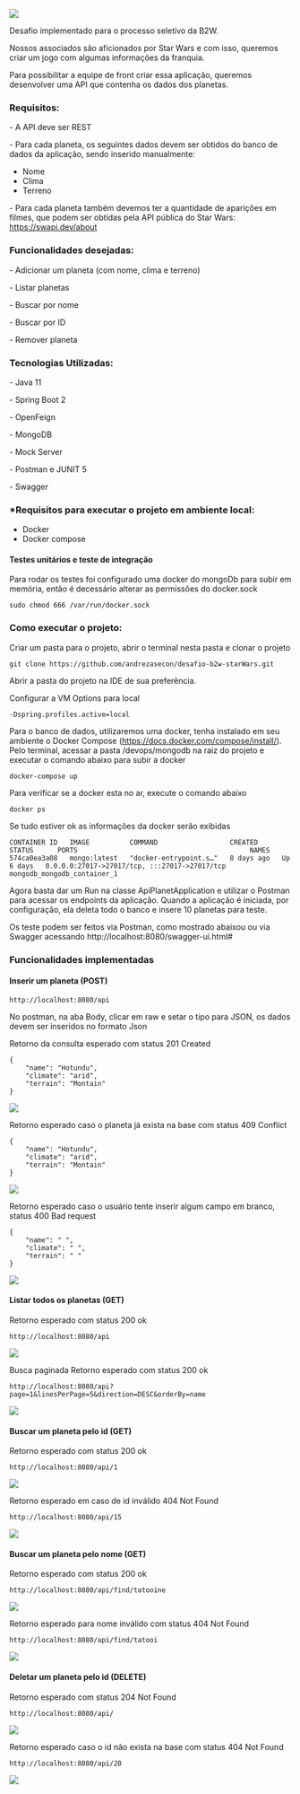 

![](https://github.com/andrezasecon/desafio-b2w-starWars/blob/master/img/swapi.png)



Desafio implementado para o processo seletivo da B2W.

Nossos associados são aficionados por Star Wars e com isso, queremos criar um jogo com algumas informações da franquia.

Para possibilitar a equipe de front criar essa aplicação, queremos desenvolver uma API que contenha os dados dos planetas.



### **Requisitos:**

\- A API deve ser REST

\- Para cada planeta, os seguintes dados devem ser obtidos do banco de dados da aplicação, sendo inserido manualmente:

- Nome
- Clima
- Terreno



\- Para cada planeta também devemos ter a quantidade de aparições em filmes, que podem ser obtidas pela API pública do Star Wars: https://swapi.dev/about



### **Funcionalidades desejadas:**

\- Adicionar um planeta (com nome, clima e terreno)

\- Listar planetas

\- Buscar por nome

\- Buscar por ID

\- Remover planeta



### **Tecnologias Utilizadas:** 

\- Java 11

\- Spring Boot 2

\-  OpenFeign

\- MongoDB

\- Mock Server

\- Postman e JUNIT 5

\- Swagger

### *Requisitos para executar o projeto em ambiente local:

- Docker
- Docker compose


#### Testes unitários e teste de integração

Para rodar os testes foi configurado uma docker do mongoDb para subir em memória, então é decessário alterar as permissões do docker.sock

```
sudo chmod 666 /var/run/docker.sock
```

### **Como executar o projeto:**

Criar um pasta para o projeto, abrir o terminal nesta pasta e clonar o projeto

```
git clone https://github.com/andrezasecon/desafio-b2w-starWars.git
```


Abrir a pasta do projeto na IDE de sua preferência.

Configurar a VM Options para local

```
-Dspring.profiles.active=local
```



Para o banco de dados, utilizaremos uma docker, tenha instalado em seu ambiente o Docker Compose (https://docs.docker.com/compose/install/). Pelo terminal, acessar a pasta /devops/mongodb na raiz do projeto e executar o comando abaixo para subir a docker 

```
docker-compose up
```

Para verificar se a docker esta no ar, execute o comando abaixo

```
docker ps
```

Se tudo estiver ok as informações da docker serão exibidas

```
CONTAINER ID   IMAGE          COMMAND                  CREATED      STATUS      PORTS                                           NAMES
574ca0ea3a08   mongo:latest   "docker-entrypoint.s…"   8 days ago   Up 6 days   0.0.0.0:27017->27017/tcp, :::27017->27017/tcp   mongodb_mongodb_container_1
```

Agora basta dar um Run na classe ApiPlanetApplication e utilizar o Postman para acessar os endpoints da aplicação. Quando a aplicação é iniciada, por configuração, ela deleta todo o banco e insere 10 planetas para teste.

Os teste podem ser feitos via Postman, como mostrado abaixou ou via Swagger acessando http://localhost:8080/swagger-ui.html#



### **Funcionalidades implementadas**



#### Inserir um planeta (POST)

```
http://localhost:8080/api
```

No postman, na aba Body, clicar em raw e setar o tipo para JSON, os dados devem ser inseridos no formato Json

Retorno da consulta esperado com status 201 Created

```
{
    "name": "Hotundu",
    "climate": "arid",
    "terrain": "Montain"
}
```

![](https://github.com/andrezasecon/desafio-b2w-starWars/blob/master/img/insert1.png)



Retorno esperado caso o planeta já exista na base com status 409 Conflict

```
{
    "name": "Hotundu",
    "climate": "arid",
    "terrain": "Montain"
}
```

![](https://github.com/andrezasecon/desafio-b2w-starWars/blob/master/img/insertconflict1.png)



Retorno esperado caso o usuário tente inserir algum campo em branco, status 400 Bad request

```
{
    "name": " ",
    "climate": " ",
    "terrain": " "
}
```

![](https://github.com/andrezasecon/desafio-b2w-starWars/blob/master/img/insertValidation1.png)



#### Listar todos os planetas (GET)



Retorno esperado com status 200 ok

```
http://localhost:8080/api
```

![](https://github.com/andrezasecon/desafio-b2w-starWars/blob/master/img/findAll.png)

Busca paginada Retorno esperado com status 200 ok

```
http://localhost:8080/api?page=1&linesPerPage=5&direction=DESC&orderBy=name
```

![](https://github.com/andrezasecon/desafio-b2w-starWars/blob/master/img/findallpageble.png)

#### Buscar um planeta pelo id (GET)

Retorno esperado com status 200 ok

```
http://localhost:8080/api/1
```

![](https://github.com/andrezasecon/desafio-b2w-starWars/blob/master/img/findbyid1.png)



Retorno esperado em caso de id inválido 404 Not Found

```
http://localhost:8080/api/15
```

![](https://github.com/andrezasecon/desafio-b2w-starWars/blob/master/img/findbyiderror1.png)



#### Buscar um planeta pelo nome (GET)

Retorno esperado com status 200 ok

```
http://localhost:8080/api/find/tatooine
```

![](https://github.com/andrezasecon/desafio-b2w-starWars/blob/master/img/findByName1.png)



Retorno esperado para nome inválido com status 404 Not Found

```
http://localhost:8080/api/find/tatooi
```

![](https://github.com/andrezasecon/desafio-b2w-starWars/blob/master/img/findbynameerror1.png)



#### Deletar um planeta pelo id (DELETE)

Retorno esperado com status 204 Not Found

```
http://localhost:8080/api/
```

![](https://github.com/andrezasecon/desafio-b2w-starWars/blob/master/img/delete1.png)



Retorno esperado caso o id não exista na base com status 404 Not Found

```
http://localhost:8080/api/20
```

![](https://github.com/andrezasecon/desafio-b2w-starWars/blob/master/img/deleteerror1.png)

#### 











